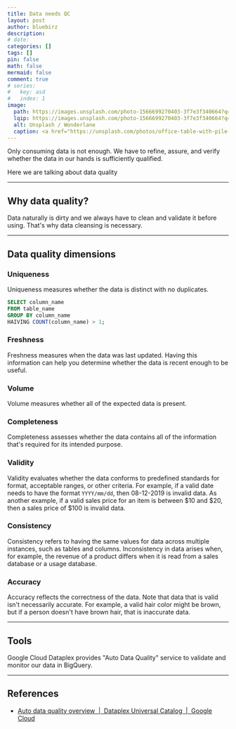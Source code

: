```yaml
---
title: Data needs QC
layout: post
author: bluebirz
description:
# date:
categories: []
tags: []
pin: false
math: false
mermaid: false
comment: true
# series:
#   key: asd
#   index: 1
image:
  path: https://images.unsplash.com/photo-1566699270403-3f7e3f340664?q=80&w=1473&auto=format&fit=crop&ixlib=rb-4.1.0&ixid=M3wxMjA3fDB8MHxwaG90by1wYWdlfHx8fGVufDB8fHx8fA%3D%3D
  lqip: https://images.unsplash.com/photo-1566699270403-3f7e3f340664?q=10&w=490&auto=format&fit=crop&ixlib=rb-4.1.0&ixid=M3wxMjA3fDB8MHxwaG90by1wYWdlfHx8fGVufDB8fHx8fA%3D%3D
  alt: Unsplash / Wonderlane
  caption: <a href="https://unsplash.com/photos/office-table-with-pile-of-papers-6jA6eVsRJ6Q">Unsplash / Wonderlane</a>
---
```


Only consuming data is not enough. We have to refine, assure, and verify whether the data in our hands is sufficiently qualified.

Here we are talking about data quality

---

## Why data quality?

Data naturally is dirty and we always have to clean and validate it before using. That's why data cleansing is necessary.

---

## Data quality dimensions

### Uniqueness

Uniqueness measures whether the data is distinct with no duplicates.

```sql
SELECT column_name
FROM table_name
GROUP BY column_name
HAIVING COUNT(column_name) > 1;
```

### Freshness

Freshness measures when the data was last updated. Having this information can help you determine whether the data is recent enough to be useful.

### Volume

Volume measures whether all of the expected data is present.

### Completeness

Completeness assesses whether the data contains all of the information that's required for its intended purpose.

### Validity

Validity evaluates whether the data conforms to predefined standards for format, acceptable ranges, or other criteria. For example, if a valid date needs to have the format `YYYY/mm/dd`, then 08-12-2019 is invalid data. As another example, if a valid sales price for an item is between $10 and $20, then a sales price of $100 is invalid data.

### Consistency

Consistency refers to having the same values for data across multiple instances, such as tables and columns. Inconsistency in data arises when, for example, the revenue of a product differs when it is read from a sales database or a usage database.

### Accuracy

Accuracy reflects the correctness of the data. Note that data that is valid isn't necessarily accurate. For example, a valid hair color might be brown, but if a person doesn't have brown hair, that is inaccurate data.

---

## Tools

Google Cloud Dataplex provides "Auto Data Quality" service to validate and monitor our data in BigQuery.

---

## References

- [Auto data quality overview  \|  Dataplex Universal Catalog  \|  Google Cloud](https://cloud.google.com/dataplex/docs/auto-data-quality-overview)
